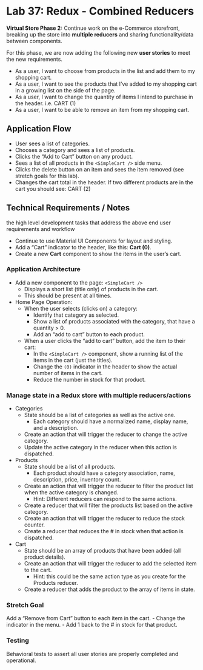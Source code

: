 # Lab 37: Redux - Combined Reducers

__Virtual Store Phase 2:__ Continue work on the e-Commerce storefront, breaking up the store into __multiple reducers__ and sharing functionality/data between components.

For this phase, we are now adding the following new __user stories__ to meet the new requirements.

- As a user, I want to choose from products in the list and add them to my shopping cart.
- As a user, I want to see the products that I’ve added to my shopping cart in a growing list on the side of the page.
- As a user, I want to change the quantity of items I intend to purchase in the header. i.e. CART (1)
- As a user, I want to be able to remove an item from my shopping cart.

## Application Flow

- User sees a list of categories.
- Chooses a category and sees a list of products.
- Clicks the “Add to Cart” button on any product.
- Sees a list of all products in the `<SimpleCart />` side menu.
- Clicks the delete button on an item and sees the item removed (see stretch goals for this lab).
- Changes the cart total in the header. If two different products are in the cart you should see: CART (2)

## Technical Requirements / Notes

the high level development tasks that address the above end user requirements and workflow

- Continue to use Material UI Components for layout and styling.
- Add a “Cart” indicator to the header, like this: __Cart (0)__.
- Create a new __Cart__ component to show the items in the user’s cart.

### Application Architecture

- Add a new component to the page: `<SimpleCart />`
  - Displays a short list (title only) of products in the cart.
  - This should be present at all times.
- Home Page Operation:
  - When the user selects (clicks on) a category:
    - Identify that category as selected.
    - Show a list of products associated with the category, that have a quantity > 0.
    - Add an “add to cart” button to each product.
  - When a user clicks the “add to cart” button, add the item to their cart:
    - In the `<SimpleCart />` component, show a running list of the items in the cart (just the titles).
    - Change the `(0)` indicator in the header to show the actual number of items in the cart.
    - Reduce the number in stock for that product.

### Manage state in a Redux store with multiple reducers/actions

- Categories
  - State should be a list of categories as well as the active one.
    - Each category should have a normalized name, display name, and a description.
  - Create an action that will trigger the reducer to change the active category.
  - Update the active category in the reducer when this action is dispatched.
- Products
  - State should be a list of all products.
    - Each product should have a category association, name, description, price, inventory count.
  - Create an action that will trigger the reducer to filter the product list when the active category is changed.
    - Hint: Different reducers can respond to the same actions.
  - Create a reducer that will filter the products list based on the active category.
  - Create an action that will trigger the reducer to reduce the stock counter.
  - Create a reducer that reduces the # in stock when that action is dispatched.
- Cart
  - State should be an array of products that have been added (all product details).
  - Create an action that will trigger the reducer to add the selected item to the cart.
    - Hint: this could be the same action type as you create for the Products reducer.
  - Create a reducer that adds the product to the array of items in state.

### Stretch Goal

Add a “Remove from Cart” button to each item in the cart.
    - Change the indicator in the menu.
    - Add 1 back to the # in stock for that product.

### Testing

Behavioral tests to assert all user stories are properly completed and operational.

<!-- # Lab: Class 36 - Application State with Redux

-Virtual Store Phase 1:- For this assignment, you will be starting the process of creating an e-Commerce storefront using React with Redux, coupled with your live API server.

## Before you begin

Create a UML diagram of the -Virtual Store- architecture on a whiteboard before you start.

## Phase 1 Requirements

In this first phase, our goal is to setup the basic scaffolding of the application with initial styling and basic behaviors.

This initial build sets up the file structure and state management so that we can progressively build this application in a scalable manner.

The following user/developer stories detail the major functionality for this phase of the project.

- As a user, I expect to see a list of available product categories in the store so that I can easily browse products.
- As a user, I want to choose a category and see a list of all available products matching that category.
- As a user, I want a clean, easy to use user interface so that I can shop the online store with confidence.

## Technical Requirements / Notes

- Create a visually appealing site using Material UI.
- Use a Redux Store to manage the state of categories and items in the store.
- Display a list of categories from state.
- When the user selects (clicks on) a category:
  - Identify that category as selected (change of class/display).
  - Show a list of products associated with the category.

### Application Architecture

Create the Virtual Store application as follows:

- Begin with creating your application using `create-react-app`.
- Install Material UI as a dependency.
- Write an `<App />` component that serves as the container for all sub-components of this application.
  - A `<Header />` component which shows the name of your virtual store.
  - A `<Footer />` component which shows your copyright and contact information.
  - A `<Categories />` component:
    Shows a list of all categories.
    Dispatches an action when one is clicked to “activate” it.
  - A `<Products />` component:
    Displays a list of products associated with the selected category.

### Notes on constructing the Redux Store:

- Categories
  - State should contain a list of categories as well as the active category.
    - Each category should have a normalized name, display name, and a description.
  - Create an action that will trigger the reducer to change the active category.
  - Update the active category in the reducer when this action is dispatched.
- Products
  - State should be a list of all products.
    - Each product should have a category association, name, description, price, inventory count.
  - Create an action that will trigger when the active category is changed.
    - HINT: Multiple reducers can respond to the same actions.
  - Create a reducer that will filter the products list based on the active category.
- Active Category
  - State should store active category.
    - Other components (products, etc) might need to reference this.

### Testing

Testing for the core behaviors (user stories) of the application is required. -->
